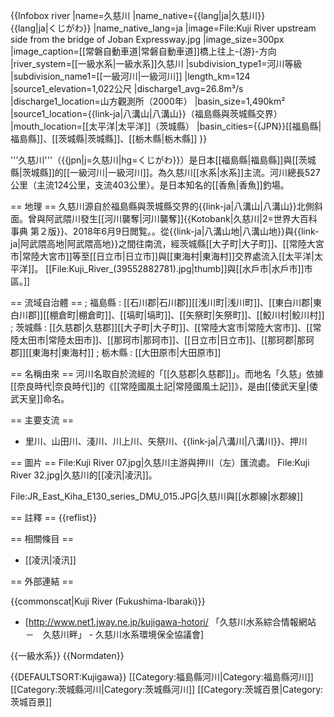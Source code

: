 {{Infobox river
|name=久慈川
|name_native={{lang|ja|久慈川}}<br>{{lang|ja|くじがわ}}
|name_native_lang=ja
|image=File:Kuji River upstream side from the bridge of Joban Expressway.jpg
|image_size=300px
|image_caption=[[常磐自動車道|常磐自動車道]]橋上往上-{游}-方向
|river_system=[[一級水系|一級水系]]久慈川
|subdivision_type1=河川等級
|subdivision_name1=[[一級河川|一級河川]]
|length_km=124
|source1_elevation=1,022公尺
|discharge1_avg=26.8m³/s
|discharge1_location=山方觀測所（2000年）
|basin_size=1,490km²
|source1_location={{link-ja|八溝山|八溝山}}（福島縣與茨城縣交界）
|mouth_location=[[太平洋|太平洋]]（茨城縣）
|basin_cities={{JPN}}[[福島縣|福島縣]]、[[茨城縣|茨城縣]]、[[栃木縣|栃木縣]]
}}

'''久慈川'''（{{jpn|j=久慈川|hg=くじがわ}}）是日本[[福島縣|福島縣]]與[[茨城縣|茨城縣]]的[[一級河川|一級河川]]。為久慈川[[水系|水系]]主流。河川總長527公里（主流124公里，支流403公里）。是日本知名的[[香魚|香魚]]釣場。

== 地理 ==
久慈川源自於福島縣與茨城縣交界的{{link-ja|八溝山|八溝山}}北側斜面。曾與阿武隈川發生[[河川襲奪|河川襲奪]]<ref>{{Kotobank|久慈川|2=世界大百科事典 第２版}}、2018年6月9日閲覧。</ref>。從{{link-ja|八溝山地|八溝山地}}與{{link-ja|阿武隈高地|阿武隈高地}}之間往南流，經茨城縣[[大子町|大子町]]、[[常陸大宮市|常陸大宮市]]等至[[日立市|日立市]]與[[東海村|東海村]]交界處流入[[太平洋|太平洋]]。
[[File:Kuji_River_(39552882781).jpg|thumb]]與[[水戶市|水戶市]]市區。]]

== 流域自治體 ==
; 福島縣
: [[石川郡|石川郡]][[浅川町|浅川町]]、[[東白川郡|東白川郡]][[棚倉町|棚倉町]]、[[塙町|塙町]]、[[矢祭町|矢祭町]]、[[鮫川村|鮫川村]]
; 茨城縣
: [[久慈郡|久慈郡]][[大子町|大子町]]、[[常陸大宮市|常陸大宮市]]、[[常陸太田市|常陸太田市]]、[[那珂市|那珂市]]、[[日立市|日立市]]、[[那珂郡|那珂郡]][[東海村|東海村]]
; 栃木縣
: [[大田原市|大田原市]]

== 名稱由來 ==
河川名取自於流經的「[[久慈郡|久慈郡]]」。而地名「久慈」依據[[奈良時代|奈良時代]]的《[[常陸國風土記|常陸國風土記]]》，是由[[倭武天皇|倭武天皇]]命名。

== 主要支流 ==
* 里川、山田川、淺川、川上川、矢祭川、{{link-ja|八溝川|八溝川}}、押川

== 圖片 ==
<gallery>
File:Kuji River 07.jpg|久慈川主游與押川（左）匯流處。
File:Kuji River 32.jpg|久慈川的[[凌汛|凌汛]]。

File:JR_East_Kiha_E130_series_DMU_015.JPG|久慈川與[[水郡線|水郡線]]

</gallery>

== 註釋 ==
{{reflist}}

== 相關條目 ==
* [[凌汛|凌汛]]

== 外部連結 ==

{{commonscat|Kuji River (Fukushima-Ibaraki)}}
* [http://www.net1.jway.ne.jp/kujigawa-hotori/ 「久慈川水系綜合情報網站　－　久慈川畔」 - 久慈川水系環境保全協議會]

{{一級水系}}
{{Normdaten}}

{{DEFAULTSORT:Kujigawa}}
[[Category:福島縣河川|Category:福島縣河川]]
[[Category:茨城縣河川|Category:茨城縣河川]]
[[Category:茨城百景|Category:茨城百景]]